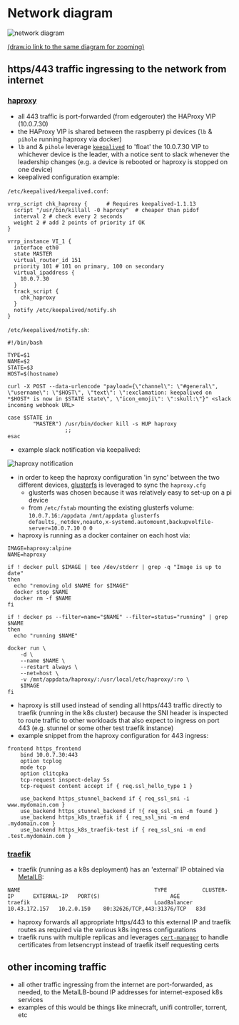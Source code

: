 # Network diagram

![network diagram](https://i.imgur.com/URL36ru.png)

[(draw.io link to the same diagram for zooming)](https://www.draw.io/?lightbox=1&highlight=0000ff&edit=_blank&layers=1&nav=1&title=billimek%20network%20diagram.xml#R7T1bc%2BJGur%2FGVdkHVH3V5dFjj7OpTbLenalszhMlQGDFAjFC2J78%2BtMt1LLU3YKWaYHweJLCoLu%2B%2B72v8M3y5ecsXD%2F8ls6i5AqB2csVvr1CCHoYsz98y%2Fdyix8Euy2LLJ6V2143fIn%2FjsqNoNy6jWfRpnFgnqZJHq%2BbG6fpahVN88a2MMvS5%2BZh8zRp3nUdLiJlw5dpmKhb%2FxfP8ofdVp%2BC1%2B3%2FjOLFg7gzBOWeSTh9XGTpdlXe7wrhefFvt3sZimuVx28ewln6XNuEP1%2FhmyxN89235ctNlHDgCrDtzrtr2Vs9dxatcqMTArI75SlMtuXLP6fZ4yYP8zhdlQ%2BZfxeAYc%2B75l%2FjZQHBTw%2F5MmE%2FIfv6FGV5zEB4ncSLFduWp%2Bva1l%2FDSZTcp5u4uCy%2BnaR5ni7ZAQnf8akC202apFlxLwE4%2FKm42fVmvcM0YFtC8WMev0QzcQj7%2FZDnnESu%2BRuju%2BlsRZyYEck8Xs2izJmyO6K7WZiH7A%2Ffvin%2FMgIchet1Eo1m0VM8jTajeRZFkzjiB0Dks8%2FdbgBH7KezXi1USJfA528cvdQ2lZD%2FOUqXUZ59Z4eUe3FJBCWXjGiAHbrb9PxKdRC4u20PdYoTG8OS0hfV1V%2Bxzb6UCNcjHwGkIF%2FBeIEVDuMC8M8PcR59WYdTvveZcX%2BTBiwABXpNoBDBdDWQVOxTBwnByAJIcGAZJPN0lZcCDiI7IHIBbMIIYajAiECsIRvB7sfBCPYMo3mcJDpBsMmz9DGq7QHFP0uEB8VrCLBirONHRDXEh2hgA7DgxIANZ1441QF2QlwKSF%2BAdT3XEKwCIkeBFfXN0xJYZ2AaRUgHVupS6EV9gRUC6BkTrA3IeofhyrX62vxtK5MunIgrgL1QIK4kC33sqyqUaCDgWgAAPQyAysLjdDULNw8VkdUIqkkoq3QVqVRFAf9PWEw1U2rKoBplJraW3kRLt3kSr9jdhS1dWFjlIdXFheW3fFlwo99J53NmKDmlveQsmROw1BK214LqdpRiBYGUqPjDxPE96AVEfB6PTleDTjfJ%2BduvQ2YMuwv%2B%2FcsnF%2FrsGcFPN%2BlyGm5y9vWXL%2Ff%2FEMdOMnGk2MLuW7%2BAQiMMMHmTILJoE%2F9d8gBHxzqNV3nxZvTTFb3lCNrmDMM7GVTDVxLN81ZMs4eYxqvFV%2F7jdqQX7%2BboKjkOBw5pIMKM%2FZAF9nMDBZTRjDly5c80yx%2FSRboKk8%2BvWz81JX0N5n9Fef69FOscupw1qiv8mhZA2zFrmOXX3Mvk%2FJGEm008FZvv4uSgLbxJt9lUOJolYbNzF1HeECr8TfbCP4sS5qQ9NV3WY8AJVV%2BQPwQDGBcBCCRMKeqIXELBQTGkeG8HvUitfFRElFaQyXJrGudZ%2FOJsnuN8%2BmBHE6PAl3QQgRo9HCCVC14PPAZxAbXJBw36LmFdJ27QgVckHRYiABh9aywjaY%2BIunAZFa1m0tOwLbVnMWM061xVnnrPJXNNeRHJqYeynbFj9fK0VxyzVwy%2F1w4rJX6HG2Eg0czukq8UVL2lEVGZeMJ9W3cerQzaird8NR6gVTCehQgJNrBwFWm2jrKY3YmLpFt2uXi9ie5fN9U5TWdktRiLIuAmAl3xcsEePoknPDTFbhLNxnmUMKuBR6xK4YbuvhRfxoiM14w9x7%2Fi8f2%2FPzubp4WWbSqMm0ewVFPNI47GWKMW1JMw7GvImMWrmIfiwHYVz2P29z79zLFTvv%2BAzawOsC4pn6o%2Bc2%2BGFTEIRPTN%2B1QEsKrwqKsNj7o98T4xiHK9H96vMD5M3idIQcYk3ETLqFCJF8f9HaC9h%2Ft1lG%2BD%2Bz2oAG8g5mT0Eud%2F1r7%2FHz%2FfobaMRFKq%2B7o3Jpyi07tjRDU%2BpmkWtVP4BUgj4gtp1CqJOrtfRNITvqcJQbi%2ByisQWsiGiLjTAJnlAEtosyl3d8bMEthmjBZHx5McHez341H5ULqRSOrctZzgenjvCUe7YCJbNzzaUr307p6%2BHZF9KiqUiaMvv16hwgDsJULlwQK7YQDfHyoN9izfRNbMMmV1pYeASgURyDsglQJZjHU9AQewnYQM5HMgwaCFM94iELFiEg2VOgcjIXuiY4UOKrXct4QMRNpH3MjbLyGVB%2FPsSkhXDZYIh%2FT6nn2MuIe6ZnQUZxuFWgdosz%2FHGf%2FOv15Pp%2BzLuADo%2BJfVLE0ze3a7S%2BTYruurdUzYdTT1b5Q4FkI80B2s8a4IhTkIMQgVwaJJslRHvll89C0qPKigHgJC5FTYToop8kK9XKDJEihXsyR9NDerPbstmQK9gSu2Gr25IQC18rw9lFkdOVzK9I8gJTM6x6Z03pky1Wev3c0eZeKLocyqPFSlzMFSoA96p0DaGwWiYM%2Fd2p5R88bqWRboduDBlEZdruu30K1SwVseOVh69jwtPSMMKcEuItCFZu6iGW0jbEjbbzH01YygYuiv0%2BwyIvMns%2FKpBkuuq8nk9mnpu0hBnYIkXtXdUB6ue3NzdVxjk65MV8FoDdvaEjaJ52%2BKf1pLzPfhJ8z2LLJwFkevr1OKBLH5luF%2BWj7WioskRdSgK7VybhXlRWsYb6NajtljPtqhEArdJn0EgZrAwZpcJ%2FQsJDuh3SLS89kz7L15ahQ4QUDFBp4fHQEHkEBsqUmZ26P0RiPEVDJzPW8qSqd6t5fICZ2%2FACFVmEH%2FgIGjOSuQ7XL1vdTwiHLS0UaRQFxNLK7jhzTRlPn%2BJHYwnnPDJReBu0%2FOlOE6S184IJ%2FikH3%2B8Yu%2BGl5is4trJkUHm0k337aMVUYJ4%2BXRZMueqthKIcdZxm40ibLs%2B2gdW%2BwiDZS4ay2UUu%2BhQBrliiwIUNH7PDwBOlijGCIpqRNASZWZxr6UK%2Fk9ZcfVGx1ITB464WjhJUJkNeGVTD4E18UILii3MTNJovML%2BhJcnkH3Xu%2Fti57GoPACDRSgaIxv1Lni48Hg6rreVIJ%2FYxOj7WbFg32Jy800jJxi7zqLN5ET86%2FMdxkzKZDwl5D9Ke%2BW%2F6dVBxWJHCbqk6BKrQgUb6egbEjlrh3AKHK2UGILrJMMfRXAYp1k2GkFHiQo2FyQj%2Fttm%2B6UhHDPapt2%2BoMHVCa7O0zDZZRxTfNTxoD2j1qD6O7CLQrnIzRhGJrYRNNtFuffxyWg7XTaMxmh%2BJiuJkbhOQB7r%2F9rauGZ8vSJCykWnxa6lqGISw7PAD9rFrseoRAlwX0b9hRIzhgJpOilrfY%2FuWhL3Ki1TvDACceb42p71sskfelgS2gNiBplnsmWSPMHZjXzdxnvHsmGSBHNwFVzk8iC1BuGNerNxtgOKKLhFyAwQkARmpkIjOpIOwLjRHXFrjIEDPYTumy9kTX%2B1%2FULv91oqrV3CaPpw1Yavq0UqEUoVMxfGoCpJBpD7Ui%2BWtKF0moDT7pAB8IqCyPnXN6lwBRhx0YOyLrVZdyVpWtgfrswWqdp8iGILl0QuVWmbhCiyOrQlpoochVRhH8wUSRGBg9DFOnmCLxdFM2z9MMounxZ5IHhxI%2Fs9vvXJJFHcFMSAe8Hk0RoUJIIWZVEs4w93HPhhH4Io8sWRoFubuzZxNFg60mGI1ewbRnSVoSmJj6IUmFtq%2FNd08ZVpcJby%2BQ0J1VPaK0HXtd2fIw3WdSIf0jNy5aavna5hrMlAQc7p2EwSUDf%2BiinFpmEldLd%2FkqSNTeDAHmHxOa%2BR7QmNtV5wrN4s4oKizHOprwoTyJZrYBpJAlt5frqxC5JkvB5g52n9WpcFnMVN5BJ8476FJN2YWZB5mhK2yEQ0%2FTqBXJVWKsxWti34DFY7Y2oPMNGfIq5idSyxDGbDCPkDt6HrbrnRk7U0kDliSpUbnSx1K%2Bp3MgtO2%2FaxEa1YlDLCUeLjGCwtr%2FE%2FnASQv0aH9WewVafB75UmQ0Fn3etPldm%2FxDQT%2FW58sgo2D%2FUyFOGuXU9QbyKtQZkk9W2eh%2Bo7bWhvj7GFen0iW9hUL2Y1rYPBBexfECePkfZeBNlT8WpGoxV2O5UOuz2BPhArRzmnQ%2FL9GU0UTBwvtLhYmGl8kHgcUAt9wLJgkI6n83rqY4YAtUCPjnLB%2FisLE91mfh3yvKkBWfnYXm1HlOw%2FPSSWN4cqG0sT0%2FK8gbtNH2zvIskW0bH8n3Rnahf%2FBEY3m3B2HkYXqW8kuGHxu71pRMPsb85iMVemf11zdB9dQ5BMNgwbM%2Fjck%2B1wBJVzJnAzHntXDBNpenemByYo3vghKuuc3TlqI%2B9ObpQRBFrsiJ%2FYr%2Fz7Yov9SZRsFH755m6MxYRe%2BIwcaZceDFpza65HudPY956sm%2BEinkTaOe4bTW3verud7UDGXQyyMKKBJBandD3Ws%2FTjNraD9rqxtOUC36UQeJqzQ8VgdIUytqe6%2BtSjvW3Rgg9UeRON%2BmUKksImkbvqK8b19dXel%2BzTgfa%2B3jKCQFtnHB8RE4s2j08ZW06%2BglbI2tdzWw%2F%2BY7OUyXllQ4p3p%2BlUE7wy%2FWDrRGOyGxeLuEMejwOVTAu2%2BamMyKh7Am7VLqSJWuRyO114katqROlHw9Zzjf4VnudzjXw9BCRtg1EHRDxyj27bydeeUUFW8QrP7K4USvxtr2jPeK9nMn8e%2BafdyTe6koDIl5ijXh7KmIgtOVGrcQrnyDe0R7xDjYI1KUWr6vkFVcaEPHKyv7txCtP1bNEvK03aiVe99gTKLVM7WK5p9NR%2ByHK7MVYbl16tJXeG%2BFRERPqfRkm0c1VFb4AaQKN%2BWhJmdQMdUFnJlBItPRGW59MYQLbElyMZzkwFO%2BypkDig1MgZ9FTPI1Gxc8Rh%2BduAOSnr%2BN4%2FcA4zeb0RyQH8pmo0kVJNdkyaiNNabKW3MWh%2BPCgzyX%2FMtqk0zhMRmv2IBWWw%2FU6sYph6CnxRUp09Te6SLisut%2BCYyQmjL4rHB%2FHxuHMLhNL2gZrqy1EoLWB4MAGgt9LQeEs2jzuri1nyK2gSe3jc5FuGAbVrMAhpoUdhShRXbsPUcNp%2FuAT35YpMztz1c%2BhKCA3PJ3U0vjRC%2F6ovESGp6lp6GnqLILv0RgiB6Uo%2F8vwONrpxZ1M3YzmWRRN4ogfwORopTaBX4nVfkgA4kCStJgoJOBp2NezsHwOgu%2FRWLp4EkCvud%2BTEIFBNfPFEcGwnCIsN1ghsTjSCVwio9LNi0PwxXN5Na71JDxuthrAZZHAYa%2BYYfZlNE%2BzUbiaZSmDBrrj5bR3j%2BycJOoR21VnTqXWgW71B13NsGuF5dXGoB8B38zA33zbxrNRvHocEVAw%2B2iehHkh5kVcxCUV2z%2BH%2BfRhPGFA6pn9kTDrKvanuuE8OmPftTBHAkG1beTyCeLidIBLFX9dhEtPogUMwiof3np7tEX21t0TeuvoI9JyDO48GXf0lLgziLQMB3cP6XYTDQNtkMhdf6PAUydsviYkGqgL5JLntyHPIEbygTwd8qiKPM3yOv0izyC28YE8ramiIo%2BeGnnvMW4xZKfVlbJ%2BVDOVqjeXFRsoyYvDtoGHwhyUaX1ZzsJTfY7ncd%2FOiIBvFaJwVVeEaFL4crnQ27D9g2YeBoPtajDSSbD9HlMMl4Rt7YDB3tAtus40g3Unr4NwG5N2XwlBjNXlO0a7yQQM5gCS9Ytm5q6YhAD%2B%2BI19TJPthptabbN3q82T1nm8w5mhYIEQfFdZh1hjxEFty7IFQrj7%2Fu3hb0TiP%2F9DMZrdJn%2F9y%2FtrpKcOCQu1USrGc1M0sGoFDJYrLwjQrM2sGydhIxDXAhcDA0iRTutaZzW7SbzeRLVm6zoZ6xrvW9r%2FhQgWoi9eLtgrJfGEh0rZTaLZOI8SxhbFEuPPcc7nXt99Kb6MERmv0ywf%2F4rH9%2F%2F%2B7GyeFhUta1BZR9k%2BcmnHJFbw5hFHM55ZCMAeEKfaMtMk3fDVm8F2xaQ9%2B3uffuaYLGE1GJnTA15KjqJqghvi08qZi%2B%2FmNW8Dl9oPDs683SeB7Dfw%2BFJdPzFsu1HnWwPgUOBBCj0fI0AlK8cXKLfcyaC%2BwKEuYCSrF8vdOVWV%2FTnnkckNdwQHjk8C4iLsUhpAtZBNq1ERcpgFQrHnYkKAbyPRpV3pXZYFCmM1uN2cQw%2FbbeYjFwyr549kSLnRZj8GDjKn0VXsTTli1KVgN8%2B2q8cB6dUONGFuzbtmHruVgWdkAPMOZfnCO4mASyh0IQoARqrl1yZfPEAwgMCjiC9WYkHCQGQAn70Spq3Ntr2VVwNpgaVzy5XOPYjyxAOLM9CQqhn%2F%2BPX6d76pCN2Af8WzjR1RIXtUsnRYxrNZYVUaRKI02EVtQxI7cxJwgI%2BkAiRkRZWM5LF9qHmFdD4vHKHjcKqxdiB7J4dpHHYuUg39c3tUWi41l%2FRSxztfh7pSq6Cq560xtd%2BbHhigncn1wM7CxIHHDE66RxEc9fImVbNdhLzB6hI68hmI8ViC%2F%2Ffw9%2BYpnYV%2B24XsKYHg2%2B9ZPP%2B2%2Fep%2F%2FjMk0ef0fx4eGS1T0M0rgJ%2Bu4edXtB32ws9l8Sss5IOmUfTGYQJIWY%2FjwIX7xrFmLn28XsZD1fdvDG7vo%2B99RgCWZ9lCO0aATAUQyAUgVuyAFpQbpJL7zieI4HKVS%2Feplg0O%2BirY8SH0kRdQN%2FADJAe03jRAXE8s3RS7VULdYWyvLDwZdKCJVmixcA5A9u2Gz1kAAQ3ycnvVo4ZpBHDPbbsMyUHVNN0uw1W4iJZRefEBKqoGVqE10%2F7ydRLUlJgWvql3Gb5p0IJKU98UOm4ZjuNpEpeczjdt0S0Gof%2FerQGJ9DAKnABT4mPfA4GrqWDXS3nShK0cW7EItG4LWtk1BugbdeDJoEMMeud6gw4ZDnSgJvFSiDr2cQGy7gBy3yoAWwB9iuCcyeSGLvGpEAGAqC7QIe0R6c8ugBaC%2BWJNQX0wFkkNYjYNRVWVQfAzAzj4cnd%2FhfiX2%2BsbOzzXt8XYttzbkCxG5ASBS9zAI8TzA%2BJKlZMQnTKocRL3%2FICgk3I7AW0m%2BANF0p2ovqNFkqMzqmnvjWr6VLAxiJF1Slc3J%2Fu3Ly%2B2NyS%2BD4%2FnSm8gBx1TC9NWYbP3qr0nPlQ7oUiJs2csc%2BKP%2FmBT4nZD5C2Rx%2FeRJ295Z50Z4SBnsEb7gXLkblJDMtrPF5c4iRPZTaETfyAKHZrop05BeNrm1lkMwvcAhm4mTDOShy%2FxjU06A%2B0YJvuWEBJwP7dv%2Bi5sEKipvubmBgQAVwbHz9tocxnJDmzTdb1k6wIKHdo0JKCDh2pIaHm8e6DvfDZDt9T0SXIZfCRPPfdsWoSNnTI%2FJKq3bajLbmkLA6uhLRtmNXVvHxDiva0FggFFaKYNBIs9Og4zXQtnqBHePqrRVcOW60JSKcJf0q%2Fs879MG2bxNI9mF6ETK3r74XUiVkV0kRIjl6ET22wb8%2Bx%2F1VXjIUBUZXBahemqFsr5FWZAHVKWaXkYwrM52S0qr1ujl9VonDscP1QTJDvSlDi%2BeecMYDAZE9zJkGguoqrboxNLA0kVvw93vGrEaZogr754YYJcgNUBj4%2FpvRerQ2XTwuq4EE%2BctuBxuJ64O4AeAyw3GejXiYE6yNiYWtQCGQMf%2FF1PLdpHMO24POXUopYn1Fk8uwFpjItXYkDab%2FFjln6NH9mRN%2F%2F9gvmYLFBWIQkYVlPV6ucNTgRZReOeIUcnFkyuap%2F9uEOOVEQdqc6J3EWAZVSamn%2FKlaoUpeVhReojA9ztyaQTrjoOK2I%2Fs5RPaXw9nI%2B4%2Fi2dRfyI%2Fwc%3D)

## https/443 traffic ingressing to the network from internet

### [haproxy](http://www.haproxy.org/)

* all 443 traffic is port-forwarded (from edgerouter) the HAProxy VIP (10.0.7.30)
* the HAProxy VIP is shared between the raspberry pi devices (`lb` & `pihole` running haproxy via docker)
* `lb` and & `pihole` leverage [`keepalived`](https://www.keepalived.org/) to 'float' the 10.0.7.30 VIP to whichever device is the leader, with a notice sent to slack whenever the leadership changes (e.g. a device is rebooted or haproxy is stopped on one device)
* keepalived configuration example:

`/etc/keepalived/keepalived.conf`:

```
vrrp_script chk_haproxy {      # Requires keepalived-1.1.13
  script "/usr/bin/killall -0 haproxy"  # cheaper than pidof
  interval 2 # check every 2 seconds
  weight 2 # add 2 points of priority if OK
}

vrrp_instance VI_1 {
  interface eth0
  state MASTER
  virtual_router_id 151
  priority 101 # 101 on primary, 100 on secondary
  virtual_ipaddress {
    10.0.7.30
  }
  track_script {
    chk_haproxy
  }
  notify /etc/keepalived/notify.sh
}
```

`/etc/keepalived/notify.sh`:

```shell
#!/bin/bash

TYPE=$1
NAME=$2
STATE=$3
HOST=$(hostname)

curl -X POST --data-urlencode "payload={\"channel\": \"#general\", \"username\": \"$HOST\", \"text\": \":exclamation: keepalived on *$HOST* is now in $STATE state\", \"icon_emoji\": \":skull:\"}" <slack incoming webhook URL>

case $STATE in
        "MASTER") /usr/bin/docker kill -s HUP haproxy
                  ;;
esac
```

* example slack notification via keepalived:

![haproxy notification](https://i.imgur.com/UhPTjeg.png)

* in order to keep the haproxy configuration 'in sync' between the two different devices, [glusterfs](https://www.gluster.org/) is leveraged to sync the `haproxy.cfg`
  * glusterfs was chosen because it was relatively easy to set-up on a pi device
  * from `/etc/fstab` mounting the existing glusterfs volume: `10.0.7.16:/appdata /mnt/appdata glusterfs defaults,_netdev,noauto,x-systemd.automount,backupvolfile-server=10.0.7.10 0 0`
* haproxy is running as a docker container on each host via:

```shell
IMAGE=haproxy:alpine
NAME=haproxy

if ! docker pull $IMAGE | tee /dev/stderr | grep -q "Image is up to date"
then
  echo "removing old $NAME for $IMAGE"
  docker stop $NAME
  docker rm -f $NAME
fi

if ! docker ps --filter=name="$NAME" --filter=status="running" | grep $NAME
then
  echo "running $NAME"

docker run \
    -d \
    --name $NAME \
    --restart always \
    --net=host \
    -v /mnt/appdata/haproxy/:/usr/local/etc/haproxy/:ro \
    $IMAGE
fi
```

* haproxy is still used instead of sending all https/443 traffic directly to traefik (running in the k8s cluster) because the SNI header is inspected to route traffic to other workloads that also expect to ingress on port 443 (e.g. stunnel or some other test traefik instance)
* example snippet from the haproxy configuration for 443 ingress:

```haproxy
frontend https_frontend
    bind 10.0.7.30:443
    option tcplog
    mode tcp
    option clitcpka
    tcp-request inspect-delay 5s
    tcp-request content accept if { req.ssl_hello_type 1 }

    use_backend https_stunnel_backend if { req_ssl_sni -i www.mydomain.com }
    use_backend https_stunnel_backend if !{ req_ssl_sni -m found }
    use_backend https_k8s_traefik if { req_ssl_sni -m end .mydomain.com }
    use_backend https_k8s_traefik-test if { req_ssl_sni -m end .test.mydomain.com }
```

### [traefik](https://traefik.io/)

* traefik (running as a k8s deployment) has an 'external' IP obtained via [MetalLB](https://metallb.universe.tf/):

```
NAME                                          TYPE           CLUSTER-IP      EXTERNAL-IP   PORT(S)                      AGE
traefik                                       LoadBalancer   10.43.172.157   10.2.0.150    80:32626/TCP,443:31376/TCP   83d
```

* haproxy forwards all appropriate https/443 to this external IP and traefik routes as required via the various k8s ingress configurations
* traefik runs with multiple replicas and leverages [`cert-manager`](https://github.com/jetstack/cert-manager) to handle certificates from letsencrypt instead of traefik itself requesting certs

## other incoming traffic

* all other traffic ingressing from the internet are port-forwarded, as needed, to the MetalLB-bound IP addresses for internet-exposed k8s services
* examples of this would be things like minecraft, unifi controller, torrent, etc
